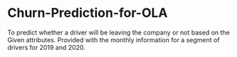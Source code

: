 # Churn-Prediction-for-OLA
To predict whether a driver will be leaving the company or not based on the Given attributes. Provided with the monthly information for a segment of drivers for 2019 and 2020.
